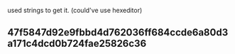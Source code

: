 used strings to get it. (could've use hexeditor)


## 47f5847d92e9fbbd4d762036ff684ccde6a80d3a171c4dcd0b724fae25826c36

